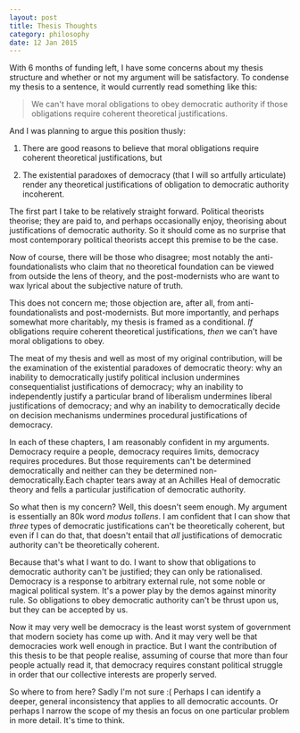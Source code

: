 ```yaml
---
layout: post
title: Thesis Thoughts
category: philosophy
date: 12 Jan 2015
---
```



With 6 months of funding left, I have some concerns about my thesis structure and whether or not my argument will be satisfactory.  To condense my thesis to a sentence, it would currently read something like this:

> We can't have moral obligations to obey democratic authority if those obligations require coherent theoretical justifications.

And I was planning to argue this position thusly:

  1. There are good reasons to believe that moral obligations require coherent theoretical justifications, but

  2. The existential paradoxes of democracy (that I will so artfully articulate) render any theoretical justifications of obligation to democratic authority incoherent.

The first part I take to be relatively straight forward.  Political theorists theorise; they are paid to, and perhaps occasionally enjoy, theorising about justifications of democratic authority.  So it should come as no surprise that most contemporary political theorists accept this premise to be the case.

Now of course, there will be those who disagree; most notably the anti-foundationalists who claim that no theoretical foundation can be viewed from outside the lens of theory, and the post-modernists who are want to wax lyrical about the subjective nature of truth.  

This does not concern me; those objection are, after all, from anti-foundationalists and post-modernists. But more importantly, and perhaps somewhat more charitably, my thesis is framed as a conditional. _If_ obligations require coherent theoretical justifications, _then_ we can't have moral obligations to obey.

The meat of my thesis and well as most of my original contribution, will be the examination of the existential paradoxes of democratic theory: why an inability to democratically justify political inclusion undermines consequentialist justifications of democracy; why an inability to independently justify a particular brand of liberalism undermines liberal justifications of democracy; and why an inability to democratically decide on decision mechanisms undermines procedural justifications of democracy.

In each of these chapters, I am reasonably confident in my arguments.  Democracy require a people, democracy requires limits, democracy requires procedures.  But those requirements can't be determined democratically and neither can they be determined non-democratically.Each chapter tears away at an Achilles Heal of democratic theory and fells a particular justification of democratic authority.

So what then is my concern? Well, this doesn't seem enough.  My argument is essentially an 80k word _modus tollens_.  I am confident that I can show that _three_ types of democratic justifications can't be theoretically coherent, but even if I can do that, that doesn't entail that _all_ justifications of democratic authority can't be theoretically coherent.

Because that's what I want to do. I want to show that obligations to democratic authority can't be justified; they can only be rationalised.  Democracy is a response to arbitrary external rule, not some noble or magical political system.  It's a power play by the demos against minority rule.  So obligations to obey democratic authority can't be thrust upon us, but they can be accepted by us.  

Now it may very well be democracy is the least worst system of government that modern society has come up with.  And it may very well be that democracies work well enough in practice.  But I want the contribution of this thesis to be that people realise, assuming of course that more than four people actually read it, that democracy requires constant political struggle in order that our collective interests are properly served.

So where to from here? Sadly I'm not sure :( Perhaps I can identify a deeper, general inconsistency that applies to all democratic accounts.  Or perhaps I narrow the scope of my thesis an focus on one particular problem in more detail.  It's time to think.